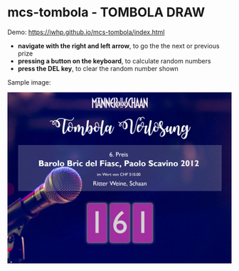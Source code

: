 # mcs-tombola - TOMBOLA DRAW

Demo: https://iwhp.github.io/mcs-tombola/index.html

- **navigate with the right and left arrow**, to go the the next or previous prize
- **pressing a button on the keyboard**, to calculate random numbers
- **press the DEL key**, to clear the random number shown

Sample image:

![alt text](images/sample.jpg "Sample")